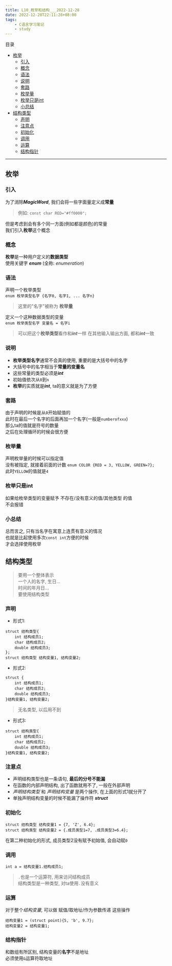```yaml
---
title: L10_枚举和结构___2022-12-28
date: 2022-12-28T22:11:28+08:00
tags:
    - C语言学习笔记
    - study
---
```


目录
- [枚举](#枚举)
  - [引入](#引入)
  - [概念](#概念)
  - [语法](#语法)
  - [说明](#说明)
  - [套路](#套路)
  - [枚举量](#枚举量)
  - [枚举只是int](#枚举只是int)
  - [小总结](#小总结)
- [结构类型](#结构类型)
  - [声明](#声明)
  - [注意点](#注意点)
  - [初始化](#初始化)
  - [调用](#调用)
  - [运算](#运算)
  - [结构指针](#结构指针)


- - -

## 枚举
### 引入  
为了消除***MagicWord***, 我们会将一些字面量定义成**常量**  
> 例如: `const char RED="#ff0000";`  

但是考虑到会有多个同一方面(例如都是颜色)的常量  
我们引入**枚举**这个概念

### 概念
**枚举**是一种用户定义的**数据类型**  
使用关键字 ***enum*** (全称: *enumeration*)

### 语法
声明一个枚举类型  
`enum 枚举类型名字 {名字0, 名字1, ... 名字n}`  
> 这里的"名字"被称为 **枚举量**  

定义一个这种数据类型的变量  
`enum 枚举类型名字 变量名 = 名字i`  
> 可以把这个**枚举类型**看作和***int***一样
> 在其他输入输出方面, 都和***int***一致

### 说明
 + **枚举类型名字**通常不会真的使用, 重要的是大括号中的名字  
 + 大括号中的名字相当于**常量的变量名**
 + 这些常量的类型必须是***int***
 + 初始值依次从`0`到`n`
 + **枚举**的实质就是***int***, ta的意义就是为了方便  

### 套路
由于声明的时候是从`0`开始赋值的  
此时在最后一个名字的后面再加一个名字(一般是`numberofxxx`)  
那么ta的值就是符号的数量  
之后在处理循环的时候会很方便

### 枚举量
声明枚举量的时候可以指定值  
没有被指定, 就接着前面的计数
`enum COLOR {RED = 3, YELLOW, GREEN=7};`  
此时`YELLOW`的值就是`4`

### 枚举只是int
如果给枚举类型的变量赋予 不存在/没有意义的值/其他类型 的值  
不会报错

### 小总结
总而言之, 只有当名字在寓意上连贯有意义的情况  
也就是比起使用多次`const int`方便的时候  
才会选择使用枚举  

## 结构类型
> 要用一个整体表示  
> 一个人的名字, 生日...    
> 时间的年月日...  
> 要使用结构类型  

###  声明
 + 形式1:  
```
struct 结构类型{
    int 结构成员1;
    char 结构成员2;
    double 结构成员3;
};
struct 结构类型 结构变量1, 结构变量2;
```  

 + 形式2:  
```
struct {
    int 结构成员1;
    char 结构成员2;
    double 结构成员3;
}结构变量1, 结构变量2;
```  
> 无名类型, 以后用不到

 + 形式3:  
```
struct 结构类型{
    int 结构成员1;
    char 结构成员2;
    double 结构成员3;
}结构变量1, 结构变量2;
```  


### 注意点
 + 声明结构类型也是一条语句, **最后的分号不能漏**  
 + 在函数的内部声明结构, 出了函数就用不了, 一般在外部声明  
 + *声明结构类型* 和 *声明结构变量* 是两个操作, 在上面的形式1就分开了
 + 单独声明结构变量的时候不能漏了操作符 ***struct***

### 初始化
```
struct 结构类型 结构变量1 = {7, 'Z', 6.4};
struct 结构类型 结构变量2 = {.成员类型1=7, .成员类型3=6.4};
```
在第二种初始化的形式, 成员类型2没有赋予初始值, 会自动赋`0`  

### 调用
`int a = 结构变量1.结构成员1;`
> `.`也是一个运算符, 用来访问结构成员  
> 结构类型是一种类型, 对ta使用`.`没有意义  

### 运算  
对于整个*结构变量*, 可以做 赋值/取地址/作为参数传递 这些操作
```
结构变量1 = (struct point){5, 'b', 9.7};
结构变量2 = 结构变量1;
```

### 结构指针
和数组有所区别, 结构变量的**名字**不是地址  
必须使用`&`运算符取地址
